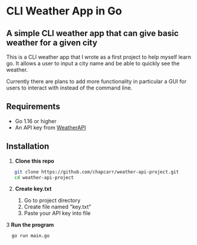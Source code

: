 # CLI Weather App in Go
## A simple CLI weather app that can give basic weather for a given city

This is a CLI weather app that I wrote as a first project to help myself learn go. It allows a user to input a city name and be able to quickly see the weather.

Currently there are plans to add more functionality in particular a GUI for users to interact with instead of the command line.

## Requirements

- Go 1.16 or higher
- An API key from [WeatherAPI](https://www.weatherapi.com/)

## Installation 

1. **Clone this repo**
 ```bash
    git clone https://github.com/chapcarr/weather-api-project.git
    cd weather-api-project
  ```
2. **Create key.txt**

   1. Go to project directory
   2. Create file named "key.txt"
   3. Paste your API key into file

3 **Run the program**
  ```bash
    go run main.go
  ```
